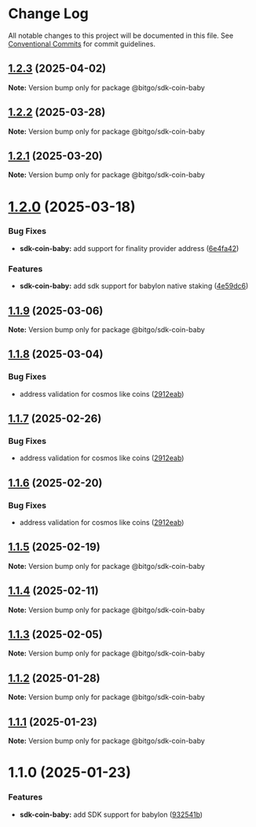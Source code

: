 # Change Log

All notable changes to this project will be documented in this file.
See [Conventional Commits](https://conventionalcommits.org) for commit guidelines.

## [1.2.3](https://github.com/BitGo/BitGoJS/compare/@bitgo/sdk-coin-baby@1.2.2...@bitgo/sdk-coin-baby@1.2.3) (2025-04-02)

**Note:** Version bump only for package @bitgo/sdk-coin-baby

## [1.2.2](https://github.com/BitGo/BitGoJS/compare/@bitgo/sdk-coin-baby@1.2.1...@bitgo/sdk-coin-baby@1.2.2) (2025-03-28)

**Note:** Version bump only for package @bitgo/sdk-coin-baby

## [1.2.1](https://github.com/BitGo/BitGoJS/compare/@bitgo/sdk-coin-baby@1.2.0...@bitgo/sdk-coin-baby@1.2.1) (2025-03-20)

**Note:** Version bump only for package @bitgo/sdk-coin-baby

# [1.2.0](https://github.com/BitGo/BitGoJS/compare/@bitgo/sdk-coin-baby@1.1.9...@bitgo/sdk-coin-baby@1.2.0) (2025-03-18)

### Bug Fixes

- **sdk-coin-baby:** add support for finality provider address ([6e4fa42](https://github.com/BitGo/BitGoJS/commit/6e4fa420a981feab2b354b2e628cbe893ba62899))

### Features

- **sdk-coin-baby:** add sdk support for babylon native staking ([4e59dc6](https://github.com/BitGo/BitGoJS/commit/4e59dc67e80e0f5c608f85e67b389fc2885f349c))

## [1.1.9](https://github.com/BitGo/BitGoJS/compare/@bitgo/sdk-coin-baby@1.1.8...@bitgo/sdk-coin-baby@1.1.9) (2025-03-06)

**Note:** Version bump only for package @bitgo/sdk-coin-baby

## [1.1.8](https://github.com/BitGo/BitGoJS/compare/@bitgo/sdk-coin-baby@1.1.5...@bitgo/sdk-coin-baby@1.1.8) (2025-03-04)

### Bug Fixes

- address validation for cosmos like coins ([2912eab](https://github.com/BitGo/BitGoJS/commit/2912eabf6a1dbc7cde3715352c3849f550b5b6ec))

## [1.1.7](https://github.com/BitGo/BitGoJS/compare/@bitgo/sdk-coin-baby@1.1.5...@bitgo/sdk-coin-baby@1.1.7) (2025-02-26)

### Bug Fixes

- address validation for cosmos like coins ([2912eab](https://github.com/BitGo/BitGoJS/commit/2912eabf6a1dbc7cde3715352c3849f550b5b6ec))

## [1.1.6](https://github.com/BitGo/BitGoJS/compare/@bitgo/sdk-coin-baby@1.1.5...@bitgo/sdk-coin-baby@1.1.6) (2025-02-20)

### Bug Fixes

- address validation for cosmos like coins ([2912eab](https://github.com/BitGo/BitGoJS/commit/2912eabf6a1dbc7cde3715352c3849f550b5b6ec))

## [1.1.5](https://github.com/BitGo/BitGoJS/compare/@bitgo/sdk-coin-baby@1.1.4...@bitgo/sdk-coin-baby@1.1.5) (2025-02-19)

**Note:** Version bump only for package @bitgo/sdk-coin-baby

## [1.1.4](https://github.com/BitGo/BitGoJS/compare/@bitgo/sdk-coin-baby@1.1.3...@bitgo/sdk-coin-baby@1.1.4) (2025-02-11)

**Note:** Version bump only for package @bitgo/sdk-coin-baby

## [1.1.3](https://github.com/BitGo/BitGoJS/compare/@bitgo/sdk-coin-baby@1.1.2...@bitgo/sdk-coin-baby@1.1.3) (2025-02-05)

**Note:** Version bump only for package @bitgo/sdk-coin-baby

## [1.1.2](https://github.com/BitGo/BitGoJS/compare/@bitgo/sdk-coin-baby@1.1.1...@bitgo/sdk-coin-baby@1.1.2) (2025-01-28)

**Note:** Version bump only for package @bitgo/sdk-coin-baby

## [1.1.1](https://github.com/BitGo/BitGoJS/compare/@bitgo/sdk-coin-baby@1.1.0...@bitgo/sdk-coin-baby@1.1.1) (2025-01-23)

**Note:** Version bump only for package @bitgo/sdk-coin-baby

# 1.1.0 (2025-01-23)

### Features

- **sdk-coin-baby:** add SDK support for babylon ([932541b](https://github.com/BitGo/BitGoJS/commit/932541bad36f5fb3ca0a9a49a7b987ec1f4878a3))
